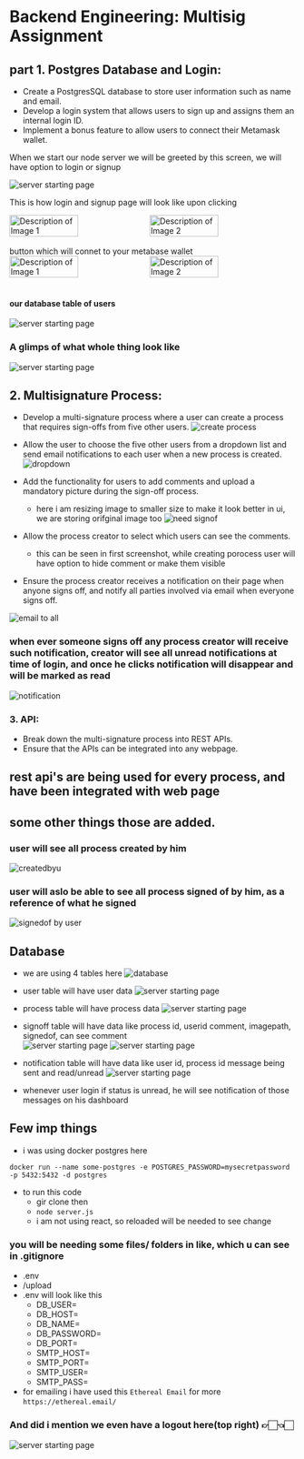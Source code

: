# Backend Engineering: Multisig Assignment

## part 1. Postgres Database and Login:

- Create a PostgresSQL database to store user information such as name
and email.
- Develop a login system that allows users to sign up and assigns them an
internal login ID.
- Implement a bonus feature to allow users to connect their Metamask
wallet.

When we start our node server we will be greeted by this screen, we will have option to login or signup

![server starting page](./screenshots/serverstartpage.jpg)

This is how login and signup page will look like upon clicking
<!-- ![server starting page](./screenshots/login.jpg) ![server starting page](./screenshots/login.jpg) -->


<div style="display: flex;">
  <img src="./screenshots/login.jpg" alt="Description of Image 1" style="width: 49%; max-width: 500px;"/>
  <img src="./screenshots/signup.jpg" alt="Description of Image 2" style="width: 49%; max-width: 500px;"/>
</div>
 <br>
button which will connet to your metabase wallet

<div style="display: flex;">
  <img src="./screenshots/metaUnconnected.jpg" alt="Description of Image 1" style="width: 49%; max-width: 500px;"/>
  <img src="./screenshots/metaconnected.jpg" alt="Description of Image 2" style="width: 49%; max-width: 500px;"/>
</div>
<br>

#### our database table of users
![server starting page](./screenshots/userdb.jpg)

### A glimps of what whole thing look like 
![server starting page](./screenshots/wholepage.jpg)


## 2. Multisignature Process:

- Develop a multi-signature process where a user can create a process that requires sign-offs from five other users.
![create process](./screenshots/createprocess.jpg)
- Allow the user to choose the five other users from a dropdown list and send email notifications to each user when a new process is created.
![dropdown](./screenshots/dropdown.jpg)
- Add the functionality for users to add comments and upload a mandatory picture during the sign-off process.
  - here i am resizing image to smaller size to make it look better in ui, we are storing orifginal image too
![need signof](./screenshots/needsignof.jpg)
- Allow the process creator to select which users can see the comments.
  - this can be seen in first screenshot, while creating porocess user will have option to hide comment or make them visible

- Ensure the process creator receives a notification on their page when anyone signs off, and notify all parties involved via email when everyone
signs off.

![email to all](./screenshots/emailall.jpg)

### when ever someone signs off any process creator will receive such notification, creator will see all unread notifications at time of login, and once he clicks notification will disappear and will be marked as read
![notification](./screenshots/notifi.jpg)



### 3. API:
- Break down the multi-signature process into REST APIs.
- Ensure that the APIs can be integrated into any webpage.

## rest api's are being used for every process, and have been integrated with web page

## some other things those are added.

### user will see all process created by him

![createdbyu](./screenshots/createdbyu.jpg)

### user will aslo be able to see all process signed of by him, as a reference of what he signed
![signedof by user](./screenshots/signedofbyu.jpg)

## Database
 - we are using 4 tables here
 ![database](./screenshots/alldata.jpg)

 - user table will have user data 
 ![server starting page](./screenshots/userdb.jpg)

  - process table will have process data 
 ![server starting page](./screenshots/processdb.jpg)

  - signoff table will have data like process id, userid comment, imagepath, signedof, can see comment  
 ![server starting page](./screenshots/signdb1.jpg)
  ![server starting page](./screenshots/signdb2.jpg)

  - notification table will have data like user id, process id message being sent and read/unread
 ![server starting page](./screenshots/userdb.jpg)

 - whenever user login if status is unread, he will see notification of those messages on his dashboard



## Few imp things 
-  i was using docker postgres here
```
docker run --name some-postgres -e POSTGRES_PASSWORD=mysecretpassword -p 5432:5432 -d postgres
```
- to run this code
  - gir clone then
  - ```node server.js     ```
  - i am not using react, so reloaded will be needed to see change

### you will be needing some files/ folders in like, which u can see in .gitignore
  - .env
  - /upload
- .env will look like this
  - DB_USER=
  - DB_HOST=
  - DB_NAME=
  - DB_PASSWORD=
  - DB_PORT=
  - SMTP_HOST=
  - SMTP_PORT=
  - SMTP_USER=
  - SMTP_PASS=
- for emailing i have used this `Ethereal Email` for more `https://ethereal.email/`

 ### And did i mention we even have a logout here(top right) 👉🏻👈🏻

 ![server starting page](./screenshots/signout.jpg)

